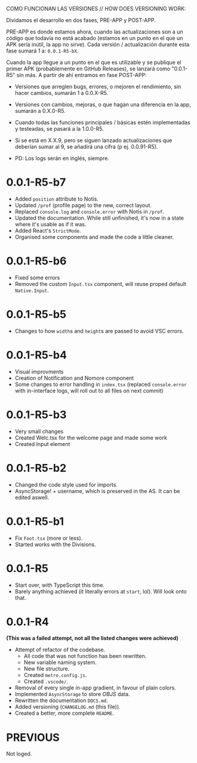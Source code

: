 COMO FUNCIONAN LAS VERSIONES // HOW DOES VERSIONING WORK:

Dividamos el desarrollo en dos fases, PRE-APP y POST-APP.

PRE-APP es donde estamos ahora, cuando las actualizaciones son a un código que todavía no está acabado (estamos en un punto en el que un APK sería inútil, la app no sirve). Cada versión / actualización durante esta fase sumará 1 a:
`0.0.1-R5-bX`.

Cuando la app llegue a un punto en el que es utilizable y se publique el primer APK (probablemente en GitHub Releases), se lanzará como "0.0.1-R5" sin más. A partir de ahí entramos en fase POST-APP:
- Versiones que arreglen bugs, errores, o mejoren el rendimiento, sin hacer cambios, sumarán 1 a 0.0.X-R5.
- Versiones con cambios, mejoras, o que hagan una diferencia en la app, sumarán a 0.X.0-R5.
- Cuando todas las funciones principales / básicas estén implementadas y testeadas, se pasará a la 1.0.0-R5.
- Si se está en X.X.9, pero se siguen lanzado actualizaciones que deberían sumar al 9, se añadirá una cifra (p ej. 0.0.91-R5).

- PD: Los logs serán en inglés, siempre.

# 0.0.1-R5-b7
- Added `position` attribute to Notis.
- Updated `/prof` (profile page) to the new, correct layout.
- Replaced `console.log` and `console.error` with Notis in `/prof`.
- Updated the documentation. While still unfinished, it's now in a state where it's usable as if it was.
- Added React's `StrictMode`.
- Organised some components and made the code a little cleaner.

# 0.0.1-R5-b6
- Fixed some errors
- Removed the custom `Input.tsx` component, will reuse proped default `Native.Input`.

# 0.0.1-R5-b5
- Changes to how `width`s and `height`s are passed to avoid VSC errors.

# 0.0.1-R5-b4
- Visual improvments
- Creation of Notification and Nomore component
- Some changes to error handling in `index.tsx` (replaced `console.error` with in-interface logs, will roll out to all files on next commit)

# 0.0.1-R5-b3
- Very small changes
- Created Welc.tsx for the welcome page and made some work
- Created Input element

# 0.0.1-R5-b2
- Changed the code style used for imports.
- AsyncStorage! + username, which is preserved in the AS. It can be edited aswell.

# 0.0.1-R5-b1
- Fix `Foot.tsx` (more or less).
- Started works with the Divisions.

# 0.0.1-R5
- Start over, with TypeScript this time.
- Barely anything achieved (it literally errors at `start`, lol). Will look onto that.

# 0.0.1-R4
**(This was a failed attempt, not all the listed changes were achieved)**
- Attempt of refactor of the codebase.
    - All code that was not function has been rewritten.
    - New variable naming system.
    - New file structure.
    - Created `metro.config.js`.
    - Created `.vscode/`.
- Removal of every single in-app gradient, in favour of plain colors.
- Implemented `AsyncStorage` to store *OBJS* data.
- Rewritten the documentation `DOCS.md`.
- Added versioning (`CHANGELOG.md` (this file)).
- Created a better, more complete `README`.

# PREVIOUS

Not loged.